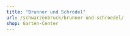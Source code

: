 ```yaml
---
title: "Brunner und Schrödel"
url: /schwarzenbruck/brunner-und-schroedel/
shop: Garten-Center
---
```

